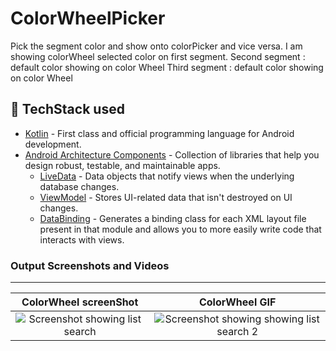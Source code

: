 # ColorWheelPicker
Pick the segment color and show onto colorPicker and vice versa.
I am showing colorWheel selected color on first segment.
Second segment : default color showing on color Wheel
Third segment : default color showing on color Wheel


## 📃 TechStack used
- [Kotlin](https://kotlinlang.org/) - First class and official programming language for Android development.
- [Android Architecture Components](https://developer.android.com/topic/libraries/architecture) - Collection of libraries that help you design robust, testable, and maintainable apps.
  - [LiveData](https://developer.android.com/topic/libraries/architecture/livedata) - Data objects that notify views when the underlying database changes.
  - [ViewModel](https://developer.android.com/topic/libraries/architecture/viewmodel) - Stores UI-related data that isn't destroyed on UI changes. 
  - [DataBinding](https://developer.android.com/topic/libraries/view-binding) - Generates a binding class for each XML layout file present in that module and allows you to more easily write code that interacts with views.



### Output Screenshots and Videos
---
| ColorWheel screenShot| ColorWheel GIF | 
|:-:|:-:|
| ![Screenshot showing list search](https://user-images.githubusercontent.com/27636661/210199764-89ffda29-f2e4-4cc2-bb4e-654df492957e.png) | ![Screenshot showing showing list search 2](https://user-images.githubusercontent.com/27636661/210199800-8a1fda6d-a88b-474c-aee1-16c502f7cb54.png) |  
